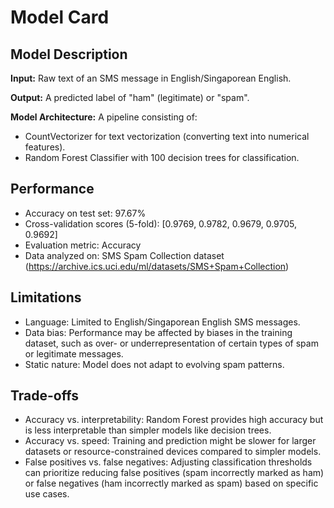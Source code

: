 # Model Card

## Model Description

**Input:** Raw text of an SMS message in English/Singaporean English. 

**Output:** A predicted label of "ham" (legitimate) or "spam".

**Model Architecture:** 
A pipeline consisting of:
- CountVectorizer for text vectorization (converting text into numerical features).
- Random Forest Classifier with 100 decision trees for classification.

## Performance

- Accuracy on test set: 97.67%
- Cross-validation scores (5-fold): [0.9769, 0.9782, 0.9679, 0.9705, 0.9692]
- Evaluation metric: Accuracy
- Data analyzed on: SMS Spam Collection dataset (https://archive.ics.uci.edu/ml/datasets/SMS+Spam+Collection)

## Limitations

- Language: Limited to English/Singaporean English SMS messages.
- Data bias: Performance may be affected by biases in the training dataset, such as over- or underrepresentation of certain types of spam or legitimate messages.
- Static nature: Model does not adapt to evolving spam patterns.

## Trade-offs

- Accuracy vs. interpretability: Random Forest provides high accuracy but is less interpretable than simpler models like decision trees.
- Accuracy vs. speed: Training and prediction might be slower for larger datasets or resource-constrained devices compared to simpler models.
- False positives vs. false negatives: Adjusting classification thresholds can prioritize reducing false positives (spam incorrectly marked as ham) or false negatives (ham incorrectly marked as spam) based on specific use cases.
